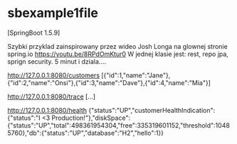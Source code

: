 # sbexample1file

[SpringBoot 1.5.9]

Szybki przyklad zainspirowany przez wideo Josh Longa na glownej stronie spring.io https://youtu.be/8RPdOmKtur0
W jednej klasie jest: rest, repo jpa, sprign security. 5 minut i dziala....

http://127.0.0.1:8080/customers
[{"id":1,"name":"Jane"},{"id":2,"name":"Onsi"},{"id":3,"name":"Dave"},{"id":4,"name":"Mia"}]

http://127.0.0.1:8080/trace
[...]

http://127.0.0.1:8080/health
{"status":"UP","customerHealthIndication":{"status":"I <3 Production!"},"diskSpace":{"status":"UP","total":498361954304,"free":335319601152,"threshold":10485760},"db":{"status":"UP","database":"H2","hello":1}}
